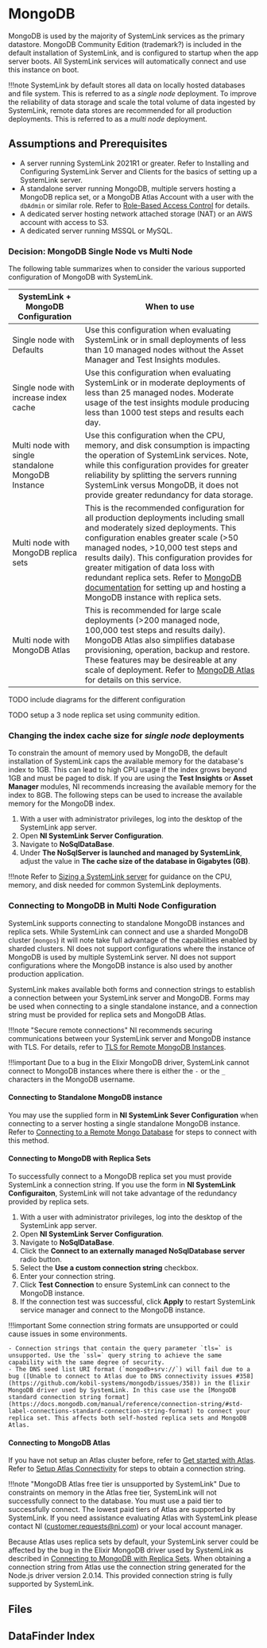 # MongoDB

MongoDB is used by the majority of SystemLink services as the primary datastore. MongoDB Community Edition (trademark?) is included in the default installation of SystemLink, and is configured to startup when the app server boots. All SystemLink services will automatically connect and use this instance on boot.

!!!note
    SystemLink by default stores all data on locally hosted databases and file system. This is referred to as a *single node* deployment. To improve the reliability of data storage and scale the total volume of data ingested by SystemLink, remote data stores are recommended for all production deployments. This is referred to as a *multi node* deployment.

## Assumptions and Prerequisites

- A server running SystemLink 2021R1 or greater. Refer to Installing and Configuring SystemLink Server and Clients for the basics of setting up a SystemLink server.
- A standalone server running MongoDB, multiple servers hosting a MongoDB replica set, or a MongoDB Atlas Account with a user with the `dbAdmin` or similar role. Refer to [Role-Based Access Control](https://docs.mongodb.com/manual/core/authorization/) for details.
- A dedicated server hosting network attached storage (NAT) or an AWS account with access to S3.
- A dedicated server running MSSQL or MySQL.

### Decision: MongoDB Single Node vs Multi Node

The following table summarizes when to consider the various supported configuration of MongoDB with SystemLink.

| SystemLink + MongoDB Configuration | When to use |
| ----------- | ----------- |
| Single node with Defaults     | Use this configuration when evaluating SystemLink or in small deployments of less than 10 managed nodes without the Asset Manager and Test Insights modules. |
| Single node with increase index cache   | Use this configuration when evaluating SystemLink or in moderate deployments of less than 25 managed nodes. Moderate usage of the test insights module producing less than 1000 test steps and results each day.     |
| Multi node with single standalone MongoDB Instance | Use this configuration when the CPU, memory, and disk consumption is impacting the operation of SystemLink services. Note, while this configuration provides for greater reliability by splitting the servers running SystemLink versus MongoDB, it does not provide greater redundancy for data storage.   |
| Multi node with MongoDB replica sets | This is the recommended configuration for all production deployments including small and moderately sized deployments. This configuration enables greater scale (>50 managed nodes, >10,000 test steps and results daily). This configuration provides for greater mitigation of data loss with redundant replica sets. Refer to [MongoDB documentation](https://docs.mongodb.com/manual/tutorial/deploy-replica-set/) for setting up and hosting a MongoDB instance with replica sets. |
| Multi node with MongoDB Atlas | This is recommended for large scale deployments (>200 managed node, 100,000 test steps and results daily). MongoDB Atlas also simplifies database provisioning, operation, backup and restore. These features may be desireable at any scale of deployment. Refer to [MongoDB Atlas](https://www.mongodb.com/cloud/atlas) for details on this service. |

TODO include diagrams for the different configuration

TODO setup a 3 node replica set using community edition.

### Changing the index cache size for *single node* deployments

To constrain the amount of memory used by MongoDB, the default installation of SystemLink caps the available memory for the database's index to 1GB. This can lead to high CPU usage if the index grows beyond 1GB and must be paged to disk. If you are using the **Test Insights** or **Asset Manager** modules, NI recommends increasing the available memory for the index to 8GB. The following steps can be used to increase the available memory for the MongoDB index.
  
1. With a user with administrator privileges, log into the desktop of the SystemLink app server.
1. Open **NI SystemLink Server Configuration**.
1. Navigate to **NoSqlDataBase**.
1. Under **The NoSqlServer is launched and managed by SystemLink**, adjust the value in **The cache size of the database in Gigabytes (GB)**.

!!!note
    Refer to [Sizing a SystemLink server](https://www.ni.com/documentation/en/systemlink/latest/setup/sizing-a-systemlink-server/) for guidance on the CPU, memory, and disk needed for common SystemLink deployments.

### Connecting to MongoDB in Multi Node Configuration

SystemLink supports connecting to standalone MongoDB instances and replica sets. While SystemLink can connect and use a sharded MongoDB cluster (`mongos`) it will note take full advantage of the capabilities enabled by sharded clusters. NI does not support configurations where the instance of MongoDB is used by multiple SystemLink server. NI does not support configurations where the MongoDB instance is also used by another production application.

SystemLink makes available both forms and connection strings to establish a connection between your SystemLink server and MongoDB. Forms may be used when connecting to a single standalone instance, and a connection string must be provided for replica sets and MongoDB Atlas.

!!!note "Secure remote connections"
    NI recommends securing communications between your SystemLink server and MongoDB instance with TLS. For details, refer to [TLS for Remote MongoDB Instances](/network-security/network-security/#tls-for-remote-mongodb-instances).

!!!important
    Due to a bug in the Elixir MongoDB driver, SystemLink cannot connect to MongoDB instances where there is either the `-` or the `_` characters in the MongoDB username.

#### Connecting to Standalone MongoDB instance

You may use the supplied form in **NI SystemLink Sever Configuration** when connecting to a server hosting a single standalone MongoDB instance. Refer to [Connecting to a Remote Mongo Database](https://www.ni.com/documentation/en/systemlink/latest/setup/remote-mongo-database/) for steps to connect with this method.

#### Connecting to MongoDB with Replica Sets

To successfully connect to a MongoDB replica set you must provide SystemLink a connection string. If you use the form in **NI SystemLink Configuraiton**, SystemLink will not take advantage of the redundancy provided by replica sets.

1. With a user with administrator privileges, log into the desktop of the SystemLink app server.
1. Open **NI SystemLink Server Configuration**.
1. Navigate to **NoSqlDataBase**.
1. Click the **Connect to an externally managed NoSqlDatabase server** radio button. 
1. Select the **Use a custom connection string** checkbox.
1. Enter your connection string.
1. Click **Test Connection** to ensure SystemLink can connect to the MongoDB instance.
1. If the connection test was successful, click **Apply** to restart SystemLink service manager and connect to the MongoDB instance.

!!!important
    Some connection string formats are unsupported or could cause issues in some environments.

    - Connection strings that contain the query parameter `tls=` is unsupported. Use the `ssl=` query string to achieve the same capability with the same degree of security.
    - The DNS seed list URI format (`mongodb+srv://`) will fail due to a bug ([Unable to connect to Atlas due to DNS connectivity issues #358](https://github.com/kobil-systems/mongodb/issues/358)) in the Elixir MongoDB driver used by SystemLink. In this case use the [MongoDB standard connection string format](https://docs.mongodb.com/manual/reference/connection-string/#std-label-connections-standard-connection-string-format) to connect your replica set. This affects both self-hosted replica sets and MongoDB Atlas.

#### Connecting to MongoDB Atlas

If you have not setup an Atlas cluster before, refer to [Get started with Atlas](https://docs.atlas.mongodb.com/getting-started/). Refer to [Setup Atlas Connectivity](https://docs.mongodb.com/guides/cloud/connectionstring/) for steps to obtain a connection string.

!!!note "MongoDB Atlas free tier is unsupported by SystemLink"
    Due to constraints on memory in the Atlas free tier, SystemLink will not successfully connect to the database. You must use a paid tier to successfully connect. The lowest paid tiers of Atlas are supported by SystemLink. If you need assistance evaluating Atlas with SystemLink please contact NI ([customer.requests@ni.com](mailto:customer.requests@ni.com)) or your local account manager.

Because Atlas uses replica sets by default, your SystemLink server could be affected by the bug in the Elixir MongoDB driver used by SystemLink as described in [Connecting to MongoDB with Replica Sets](#connecting-to-mongodb-with-replica-sets). When obtaining a connection string from Atlas use the connection string generated for the Node.js driver version 2.0.14. This provided connection string is fully supported by SystemLink.

## Files

## DataFinder Index
